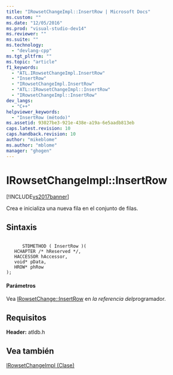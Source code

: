 ```yaml
---
title: "IRowsetChangeImpl::InsertRow | Microsoft Docs"
ms.custom: ""
ms.date: "12/05/2016"
ms.prod: "visual-studio-dev14"
ms.reviewer: ""
ms.suite: ""
ms.technology: 
  - "devlang-cpp"
ms.tgt_pltfrm: ""
ms.topic: "article"
f1_keywords: 
  - "ATL.IRowsetChangeImpl.InsertRow"
  - "InsertRow"
  - "IRowsetChangeImpl.InsertRow"
  - "ATL::IRowsetChangeImpl::InsertRow"
  - "IRowsetChangeImpl::InsertRow"
dev_langs: 
  - "C++"
helpviewer_keywords: 
  - "InsertRow (método)"
ms.assetid: 93027be3-921e-438e-a19a-6e5aadb813eb
caps.latest.revision: 10
caps.handback.revision: 10
author: "mikeblome"
ms.author: "mblome"
manager: "ghogen"
---
```

# IRowsetChangeImpl::InsertRow
[!INCLUDE[vs2017banner](../../assembler/inline/includes/vs2017banner.md)]

Crea e inicializa una nueva fila en el conjunto de filas.  
  
## Sintaxis  
  
```  
  
      STDMETHOD ( InsertRow )(  
   HCHAPTER /* hReserved */,  
   HACCESSOR hAccessor,  
   void* pData,  
   HROW* phRow   
);  
```  
  
#### Parámetros  
 Vea [IRowsetChange::InsertRow](https://msdn.microsoft.com/en-us/library/ms716921.aspx) en *la referencia del*programador.  
  
## Requisitos  
 **Header:** atldb.h  
  
## Vea también  
 [IRowsetChangeImpl \(Clase\)](../../data/oledb/irowsetchangeimpl-class.md)